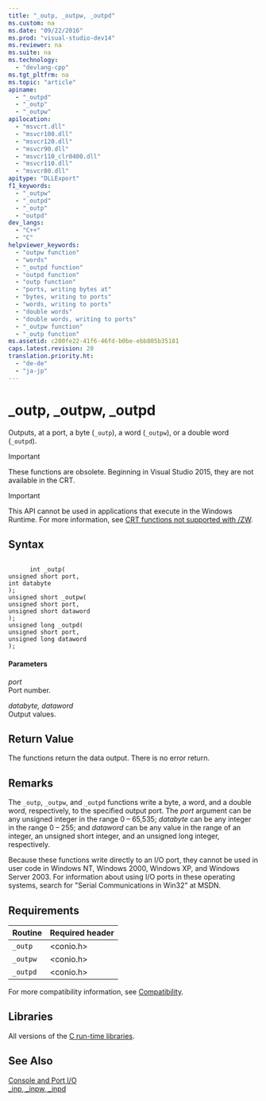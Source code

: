 ```yaml
---
title: "_outp, _outpw, _outpd"
ms.custom: na
ms.date: "09/22/2016"
ms.prod: "visual-studio-dev14"
ms.reviewer: na
ms.suite: na
ms.technology: 
  - "devlang-cpp"
ms.tgt_pltfrm: na
ms.topic: "article"
apiname: 
  - "_outpd"
  - "_outp"
  - "_outpw"
apilocation: 
  - "msvcrt.dll"
  - "msvcr100.dll"
  - "msvcr120.dll"
  - "msvcr90.dll"
  - "msvcr110_clr0400.dll"
  - "msvcr110.dll"
  - "msvcr80.dll"
apitype: "DLLExport"
f1_keywords: 
  - "_outpw"
  - "_outpd"
  - "_outp"
  - "outpd"
dev_langs: 
  - "C++"
  - "C"
helpviewer_keywords: 
  - "outpw function"
  - "words"
  - "_outpd function"
  - "outpd function"
  - "outp function"
  - "ports, writing bytes at"
  - "bytes, writing to ports"
  - "words, writing to ports"
  - "double words"
  - "double words, writing to ports"
  - "_outpw function"
  - "_outp function"
ms.assetid: c200fe22-41f6-46fd-b0be-ebb805b35181
caps.latest.revision: 20
translation.priority.ht: 
  - "de-de"
  - "ja-jp"
---
```

# _outp, _outpw, _outpd
Outputs, at a port, a byte (`_outp`), a word (`_outpw`), or a double word (`_outpd`).  
  
> [!IMPORTANT]
>  These functions are obsolete. Beginning in Visual Studio 2015, they are not available in the CRT.  
  
> [!IMPORTANT]
>  This API cannot be used in applications that execute in the Windows Runtime. For more information, see [CRT functions not supported with /ZW](http://msdn.microsoft.com/library/windows/apps/jj606124.aspx).  
  
## Syntax  
  
```  
  
      int _outp(  
unsigned short port,  
int databyte   
);  
unsigned short _outpw(  
unsigned short port,  
unsigned short dataword   
);  
unsigned long _outpd(  
unsigned short port,  
unsigned long dataword   
);  
```  
  
#### Parameters  
 *port*  
 Port number.  
  
 *databyte, dataword*  
 Output values.  
  
## Return Value  
 The functions return the data output. There is no error return.  
  
## Remarks  
 The `_outp`, `_outpw`, and `_outpd` functions write a byte, a word, and a double word, respectively, to the specified output port. The *port* argument can be any unsigned integer in the range 0 – 65,535; *databyte* can be any integer in the range 0 – 255; and *dataword* can be any value in the range of an integer, an unsigned short integer, and an unsigned long integer, respectively.  
  
 Because these functions write directly to an I/O port, they cannot be used in user code in Windows NT, Windows 2000, Windows XP, and Windows Server 2003. For information about using I/O ports in these operating systems, search for "Serial Communications in Win32" at MSDN.  
  
## Requirements  
  
|Routine|Required header|  
|-------------|---------------------|  
|`_outp`|<conio.h>|  
|`_outpw`|<conio.h>|  
|`_outpd`|<conio.h>|  
  
 For more compatibility information, see [Compatibility](../VS_csharp/compatibility.md).  
  
## Libraries  
 All versions of the [C run-time libraries](../VS_csharp/crt-library-features.md).  
  
## See Also  
 [Console and Port I/O](../VS_csharp/console-and-port-i-o.md)   
 [_inp, _inpw, _inpd](../VS_csharp/_inp--_inpw--_inpd.md)